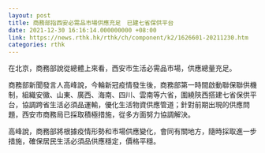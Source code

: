 ```yaml
---
layout: post
title: 商務部指西安必需品市場供應充足　已建七省保供平台
date: 2021-12-30 16:16:14.000000000 +08:00
link: https://news.rthk.hk/rthk/ch/component/k2/1626601-20211230.htm
categories: rthk
---
```


在北京，商務部說從總體上來看，西安市生活必需品市場，供應總量充足。

商務部新聞發言人高峰說，今輪新冠疫情發生後，商務部第一時間啟動聯保聯供機制，組織安徽、山東、廣西、海南、四川、雲南等六省，圍繞陝西搭建七省保供平台，協調跨省生活必須品運輸，優化生活物資供應管道；針對前期出現的供應問題，西安市商務局已採取積極措施，從多方面努力協調解決。

高峰說，商務部將根據疫情形勢和市場供應變化，會同有關地方，隨時採取進一步措施，確保居民生活必須品供應穩定，價格平穩。
